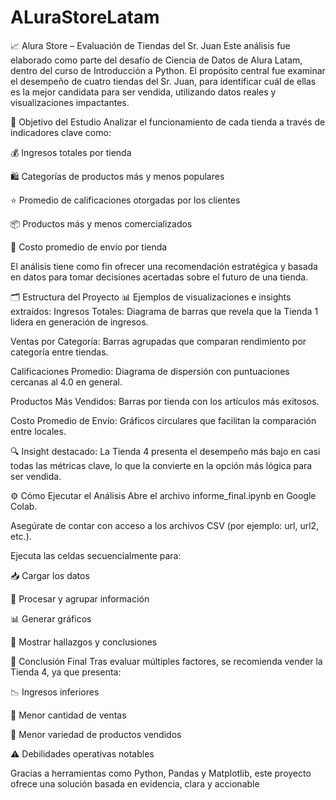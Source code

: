 # ALuraStoreLatam
📈 Alura Store – Evaluación de Tiendas del Sr. Juan
Este análisis fue elaborado como parte del desafío de Ciencia de Datos de Alura Latam, dentro del curso de Introducción a Python.
El propósito central fue examinar el desempeño de cuatro tiendas del Sr. Juan, para identificar cuál de ellas es la mejor candidata para ser vendida, utilizando datos reales y visualizaciones impactantes.

🎯 Objetivo del Estudio
Analizar el funcionamiento de cada tienda a través de indicadores clave como:

💰 Ingresos totales por tienda

🛍️ Categorías de productos más y menos populares

⭐ Promedio de calificaciones otorgadas por los clientes

📦 Productos más y menos comercializados

🚚 Costo promedio de envío por tienda

El análisis tiene como fin ofrecer una recomendación estratégica y basada en datos para tomar decisiones acertadas sobre el futuro de una tienda.

🗂️ Estructura del Proyecto
📊 Ejemplos de visualizaciones e insights extraídos:
Ingresos Totales: Diagrama de barras que revela que la Tienda 1 lidera en generación de ingresos.

Ventas por Categoría: Barras agrupadas que comparan rendimiento por categoría entre tiendas.

Calificaciones Promedio: Diagrama de dispersión con puntuaciones cercanas al 4.0 en general.

Productos Más Vendidos: Barras por tienda con los artículos más exitosos.

Costo Promedio de Envío: Gráficos circulares que facilitan la comparación entre locales.

🔍 Insight destacado:
La Tienda 4 presenta el desempeño más bajo en casi todas las métricas clave, lo que la convierte en la opción más lógica para ser vendida.

⚙️ Cómo Ejecutar el Análisis
Abre el archivo informe_final.ipynb en Google Colab.

Asegúrate de contar con acceso a los archivos CSV (por ejemplo: url, url2, etc.).

Ejecuta las celdas secuencialmente para:

📥 Cargar los datos

🧮 Procesar y agrupar información

📊 Generar gráficos

🧾 Mostrar hallazgos y conclusiones

📌 Conclusión Final
Tras evaluar múltiples factores, se recomienda vender la Tienda 4, ya que presenta:

📉 Ingresos inferiores

🛒 Menor cantidad de ventas

🎯 Menor variedad de productos vendidos

⚠️ Debilidades operativas notables

Gracias a herramientas como Python, Pandas y Matplotlib, este proyecto ofrece una solución basada en evidencia, clara y accionable

